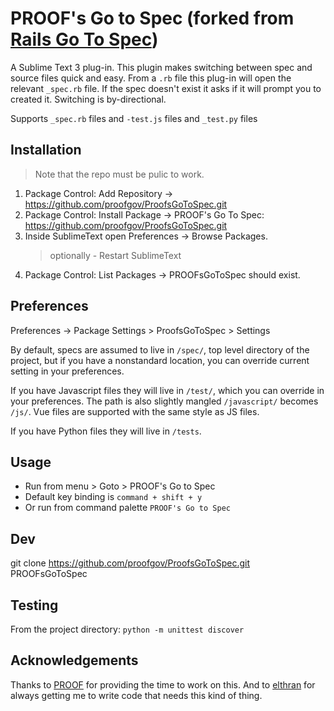 # PROOF's Go to Spec (forked from [Rails Go To Spec](https://github.com/sporto/rails_go_to_spec))

A Sublime Text 3 plug-in.
This plugin makes switching between spec and source files quick and easy.
From a `.rb` file this plug-in will open the relevant `_spec.rb` file. 
If the spec doesn't exist it asks if it will prompt you to created it.
Switching is by-directional.

Supports `_spec.rb` files and `-test.js` files and `_test.py` files

## Installation

> Note that the repo must be pulic to work.

1. Package Control: Add Repository -> https://github.com/proofgov/ProofsGoToSpec.git
2. Package Control: Install Package -> PROOF's Go To Spec: https://github.com/proofgov/ProofsGoToSpec.git
3. Inside SublimeText open Preferences -> Browse Packages.
   > optionally - Restart SublimeText
4. Package Control: List Packages -> PROOFsGoToSpec should exist.

## Preferences

Preferences -> Package Settings > ProofsGoToSpec > Settings

By default, specs are assumed to live in `/spec/`, top level directory of the project, but if you have a nonstandard
location, you can override current setting in your preferences.

If you have Javascript files they will live in `/test/`, which you can override in your preferences. The path is also slightly mangled `/javascript/` becomes `/js/`. Vue files are supported with the same style as JS files.

If you have Python files they will live in `/tests`.

## Usage

- Run from menu > Goto > PROOF's Go to Spec
- Default key binding is `command + shift + y`
- Or run from command palette `PROOF's Go to Spec`

## Dev

git clone https://github.com/proofgov/ProofsGoToSpec.git PROOFsGoToSpec

## Testing

From the project directory:
`python -m unittest discover`

## Acknowledgements

Thanks to [PROOF](https://proofgov.com/) for providing the time to work on this.
And to [elthran](https://github.com/elthran) for always getting me to write code that needs this kind of thing.
